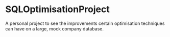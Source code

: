 # SQLOptimisationProject
A personal project to see the improvements certain optimisation techniques can have on a large, mock company database.
